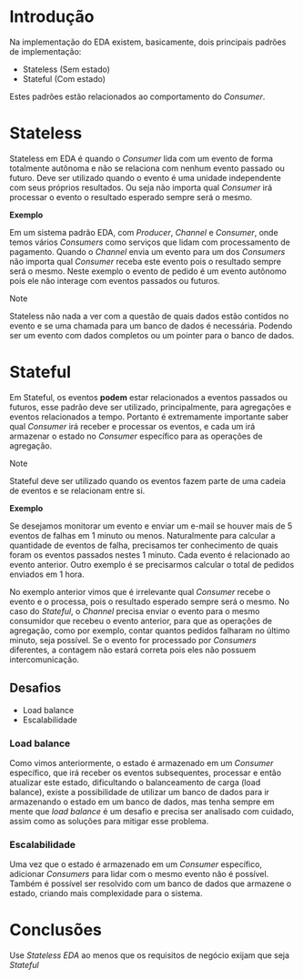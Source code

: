 # Introdução

Na implementação do EDA existem, basicamente, dois principais padrões de implementação:

- Stateless (Sem estado)
- Stateful (Com estado)

Estes padrões estão relacionados ao comportamento do _Consumer_.

# Stateless

Stateless em EDA é quando o _Consumer_ lida com um evento de forma totalmente autônoma e não se relaciona com nenhum evento passado ou futuro. Deve ser utilizado quando o evento é uma unidade independente com seus próprios resultados. Ou seja não importa qual _Consumer_ irá processar o evento o resultado esperado sempre será o mesmo. 

**Exemplo**

Em um sistema padrão EDA, com _Producer_, _Channel_ e _Consumer_, onde temos vários _Consumers_ como serviços que lidam com processamento de pagamento. Quando o _Channel_ envia um evento para um dos _Consumers_ não importa qual _Consumer_ receba este evento pois o resultado sempre será o mesmo. Neste exemplo o evento de pedido é um evento autônomo pois ele não interage com eventos passados ou futuros. 

>[!Note]
>Stateless não nada a ver com a questão de quais dados estão contidos no evento e se uma chamada para um banco de dados é necessária. Podendo ser um evento com dados completos ou um pointer para o banco de dados.

# Stateful

Em Stateful, os eventos **podem** estar relacionados a eventos passados ou futuros, esse padrão deve ser utilizado, principalmente, para agregações e eventos relacionados a tempo. Portanto é extremamente importante saber qual _Consumer_ irá receber e processar os eventos, e cada um irá armazenar o estado no _Consumer_ específico para as operações de agregação. 

>[!Note]
>Stateful deve ser utilizado quando os eventos fazem parte de uma cadeia de eventos e se relacionam entre si. 

**Exemplo**

Se desejamos monitorar um evento e enviar um e-mail se houver mais de 5 eventos de falhas em 1 minuto ou menos. Naturalmente para calcular a quantidade de eventos de falha, precisamos ter conhecimento de quais foram os eventos passados nestes 1 minuto. Cada evento é relacionado ao evento anterior. Outro exemplo é se precisarmos calcular o total de pedidos enviados em 1 hora. 

No exemplo anterior vimos que é irrelevante qual _Consumer_ recebe o evento e o processa, pois o resultado esperado sempre será o mesmo. No caso do _Stateful_, o _Channel_ precisa enviar o evento para o mesmo consumidor que recebeu o evento anterior, para que as operações de agregação, como por exemplo, contar quantos pedidos falharam no último minuto, seja possível. Se o evento for processado por _Consumers_ diferentes, a contagem não estará correta pois eles não possuem intercomunicação. 

## Desafios

- Load balance
- Escalabilidade

### Load balance

Como vimos anteriormente, o estado é armazenado em um _Consumer_ específico, que irá receber os eventos subsequentes, processar e então atualizar este estado, dificultando o balanceamento de carga (load balance), existe a possibilidade de utilizar um banco de dados para ir armazenando o estado em um banco de dados, mas tenha sempre em mente que _load balance_ é um desafio e precisa ser analisado com cuidado, assim como as soluções para mitigar esse problema. 

### Escalabilidade

Uma vez que o estado é armazenado em um _Consumer_ específico, adicionar _Consumers_ para lidar com o mesmo evento não é possível. Também é possível ser resolvido com um banco de dados que armazene o estado, criando mais complexidade para o sistema.

# Conclusões

Use _Stateless EDA_ ao menos que os requisitos de negócio exijam que seja _Stateful_